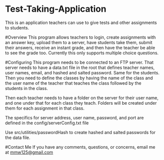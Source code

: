 # Test-Taking-Application
This is an application teachers can use to give tests and other assignments to students.

#Overview
This program allows teachers to login, create assignments with an answer key, upload them to a server, 
have students take them, submit their answers, receive an instant grade, and then have the teacher be able to see the grade too. Currently this only supports multiple choice questions.

#Configuring
This program needs to be connected to an FTP server. That server needs to have a data.txt file in the root that defines 
teacher names, user names, email, and hashed and salted password. Same for the students. Then you need to define the classes 
by having the name of the class and the user name of the teacher that teaches the class followed by the students in the class.

Then each teacher needs to have a folder on the server for their user name, and one under that for each class they teach.
Folders will be created under them for each assignment in that class.

The specifics for server address, user name, password, and port are defined in the config/serverConfig.txt file

Use src/utilities/passwordHash to create hashed and salted passwords for the data file.

#Contact Me
If you have any comments, questions, or concerns, email me at mmw125@gmail.com